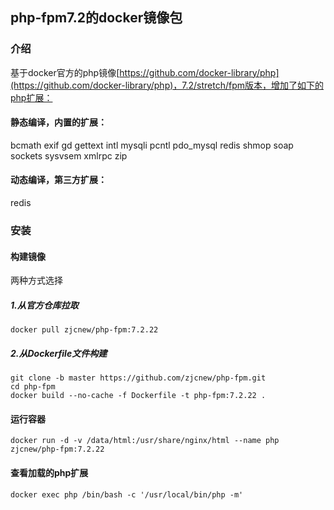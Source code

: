 ## php-fpm7.2的docker镜像包
### 介绍
基于docker官方的php镜像[https://github.com/docker-library/php](https://github.com/docker-library/php)，7.2/stretch/fpm版本，增加了如下的php扩展：
#### 静态编译，内置的扩展：
bcmath
exif
gd
gettext
intl
mysqli
pcntl
pdo_mysql
redis
shmop
soap
sockets
sysvsem
xmlrpc
zip
#### 动态编译，第三方扩展：
redis
### 安装
#### 构建镜像
两种方式选择
##### 1.从官方仓库拉取
```
docker pull zjcnew/php-fpm:7.2.22
```
##### 2.从Dockerfile文件构建

```
git clone -b master https://github.com/zjcnew/php-fpm.git
cd php-fpm
docker build --no-cache -f Dockerfile -t php-fpm:7.2.22 .
```
#### 运行容器
```
docker run -d -v /data/html:/usr/share/nginx/html --name php zjcnew/php-fpm:7.2.22
```
#### 查看加载的php扩展
```
docker exec php /bin/bash -c '/usr/local/bin/php -m'
```
